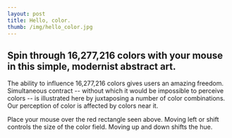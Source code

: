 ```yaml
---
layout: post
title: Hello, color.
thumb: /img/hello_color.jpg
---
```

Spin through 16,277,216 colors with your mouse in this simple, modernist abstract art.
---
<script src="//scott.ai/js/hello_color.js"></script>
<div id="hello-color-canvas">
</div>

The ability to influence 16,277,216 colors gives users an amazing freedom.   Simultaneous contract -- without
which it would be impossible to perceive colors -- is illustrated here by juxtaposing a number of color
combinations.  Our perception of color is affected by colors near it. 

Place your mouse over the red rectangle seen above.  Moving left or shift controls
the size of the color field.  Moving up and down shifts the hue.


